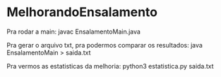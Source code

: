 # MelhorandoEnsalamento

Pra rodar a main:
javac EnsalamentoMain.java

Pra gerar o arquivo txt, pra podermos comparar os resultados:
java EnsalamentoMain > saida.txt

Pra vermos as estatisticas da melhoria:
python3 estatistica.py saida.txt
